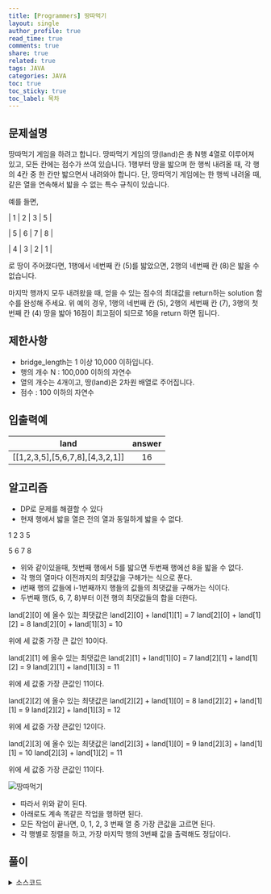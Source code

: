 ```yaml
---
title: [Programmers] 땅따먹기
layout: single
author_profile: true
read_time: true
comments: true
share: true
related: true
tags: JAVA
categories: JAVA
toc: true
toc_sticky: true
toc_label: 목차
---
```


## 문제설명
땅따먹기 게임을 하려고 합니다. 땅따먹기 게임의 땅(land)은 총 N행 4열로 이루어져 있고, 모든 칸에는 점수가 쓰여 있습니다. 1행부터 땅을 밟으며 한 행씩 내려올 때, 각 행의 4칸 중 한 칸만 밟으면서 내려와야 합니다. 단, 땅따먹기 게임에는 한 행씩 내려올 때, 같은 열을 연속해서 밟을 수 없는 특수 규칙이 있습니다. <br>

예를 들면, <br>

| 1 | 2 | 3 | 5 |

| 5 | 6 | 7 | 8 |

| 4 | 3 | 2 | 1 |

로 땅이 주어졌다면, 1행에서 네번째 칸 (5)를 밟았으면, 2행의 네번째 칸 (8)은 밟을 수 없습니다. <br>

마지막 행까지 모두 내려왔을 때, 얻을 수 있는 점수의 최대값을 return하는 solution 함수를 완성해 주세요. 위 예의 경우, 1행의 네번째 칸 (5), 2행의 세번째 칸 (7), 3행의 첫번째 칸 (4) 땅을 밟아 16점이 최고점이 되므로 16을 return 하면 됩니다. <br>


## 제한사항
- bridge_length는 1 이상 10,000 이하입니다. <br>
- 행의 개수 N : 100,000 이하의 자연수 <br>
- 열의 개수는 4개이고, 땅(land)은 2차원 배열로 주어집니다. <br>
- 점수 : 100 이하의 자연수 <br>


## 입출력예

|land|answer|
|:-------------------------:|:-------------------------------:|
|[[1,2,3,5],[5,6,7,8],[4,3,2,1]]|16|



## 알고리즘
- DP로 문제를 해결할 수 있다 <br>
- 현재 행에서 밟을 열은 전의 열과 동일하게 밟을 수 없다.

1 2 3 5

5 6 7 8

- 위와 같이있을때, 첫번째 행에서 5를 밟으면 두번째 행에선 8을 밟을 수 없다.<br>
- 각 행의 열마다 이전까지의 최댓값을 구해가는 식으로 푼다.<br>
- i번째 행의 값들에 i-1번째까지 행들의 값들의 최댓값을 구해가는 식이다.<br>
- 두번째 행(5, 6, 7, 8)부터 이전 행의 최댓값들의 합을 더한다. <br>


land[2][0] 에 올수 있는 최댓값은
land[2][0] + land[1][1] = 7
land[2][0] + land[1][2] = 8
land[2][0] + land[1][3] = 10

위에 세 값중 가장 큰 값인 10이다.

land[2][1] 에 올수 있는 최댓값은
land[2][1] + land[1][0] = 7
land[2][1] + land[1][2] = 9
land[2][1] + land[1][3] = 11

위에 세 값중 가장 큰값인 11이다.

 
land[2][2] 에 올수 있는 최댓값은
land[2][2] + land[1][0] = 8
land[2][2] + land[1][1] = 9
land[2][2] + land[1][3] = 12

위에 세 값중 가장 큰값인 12이다.


land[2][3] 에 올수 있는 최댓값은
land[2][3] + land[1][0] = 9
land[2][3] + land[1][1] = 10
land[2][3] + land[1][2] = 11

위에 세 값중 가장 큰값인 11이다.<br>

![땅따먹기](https://user-images.githubusercontent.com/37354978/103390090-ddc65c80-4b55-11eb-85f7-0301b047bfec.PNG) <br>

- 따라서 위와 같이 된다.<br>
- 아래로도 계속 똑같은 작업을 행하면 된다.<br>
- 모든 작업이 끝나면, 0, 1, 2, 3 번째 열 중 가장 큰값을 고르면 된다.<br>
- 각 행별로 정렬을 하고, 가장 마지막 행의 3번째 값을 출력해도 정답이다.<br>

## 풀이

<details>
<summary>소스코드</summary>
<div markdown="1">

```java
import java.util.*;

class Solution {
    int solution(int[][] land) {
        for(int i=1; i<land.length; i++) {
            land[i][0] += Math.max(land[i-1][1],Math.max(land[i-1][2],land[i-1][3]));
            land[i][1] += Math.max(land[i-1][0],Math.max(land[i-1][2],land[i-1][3]));
            land[i][2] += Math.max(land[i-1][1],Math.max(land[i-1][0],land[i-1][3]));
            land[i][3] += Math.max(land[i-1][0],Math.max(land[i-1][1],land[i-1][2]));
        }
    for(int i=0; i<land.length; i++){
        Arrays.sort(land[i]);
    }
    
    return land[land.length-1][3];
        
    }
}
```
</div>
</details>


